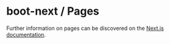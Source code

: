 # boot-next / Pages

Further information on pages can be discovered on the [Next.js documentation](https://nextjs.org/docs/basic-features/pages).